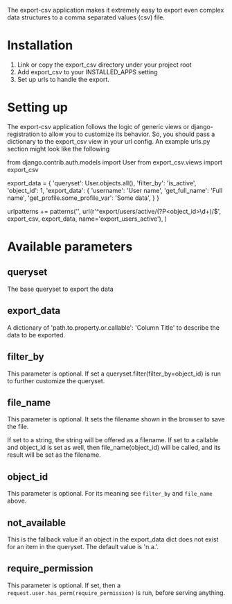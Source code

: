 The export-csv application makes it extremely easy to export even complex data 
structures to a comma separated values (csv) file.

Installation
=============

1. Link or copy the export_csv directory under your project root
2. Add export_csv to your INSTALLED_APPS setting
3. Set up urls to handle the export.

Setting up
==========

The export-csv application follows the logic of generic views or 
django-registration to allow you to customize its behavior. So, you should
pass a dictionary to the export_csv view in your url config. An example urls.py
section might look like the following

from django.contrib.auth.models import User
from export_csv.views import export_csv

export_data = {
	'queryset': User.objects.all(),
	'filter_by': 'is_active',
	'object_id': 1,
    'export_data':  {
        'username': 'User name',
        'get_full_name': 'Full name',
        'get_profile.some_profile_var': 'Some data',
        }
}

urlpatterns += patterns('',
    url(r'^export/users/active/(?P<object_id>\d+)/$', export_csv, 
        export_data, name='export_users_active'),
)

Available parameters
=====================

queryset
---------

The base queryset to export the data

export_data
-----------

A dictionary of 'path.to.property.or.callable': 'Column Title' to describe the
data to be exported.

filter_by 
---------

This parameter is optional. If set a queryset.filter(filter_by=object_id) is run
to further customize the queryset.

file_name
---------

This parameter is optional. It sets the filename shown in the browser to save 
the file.

If set to a string, the string will be offered as a filename. If set to a 
callable and object_id is set as well, then file_name(object_id) will be called,
and its result will be set as the filename.

object_id
---------

This parameter is optional. For its meaning see `filter_by` and `file_name` 
above.

not_available
-------------

This is the fallback value if an object in the export_data dict does not exist 
for an item in the queryset. The default value is 'n.a.'.

require_permission
------------------

This parameter is optional. If set, then a 
``request.user.has_perm(require_permission)`` is run, before serving anything.
